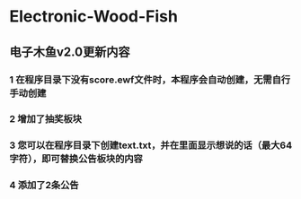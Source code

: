 # Electronic-Wood-Fish
## 电子木鱼v2.0更新内容
### 1 在程序目录下没有score.ewf文件时，本程序会自动创建，无需自行手动创建
### 2 增加了抽奖板块
### 3 您可以在程序目录下创建text.txt，并在里面显示想说的话（最大64字符），即可替换公告板块的内容
### 4 添加了2条公告
